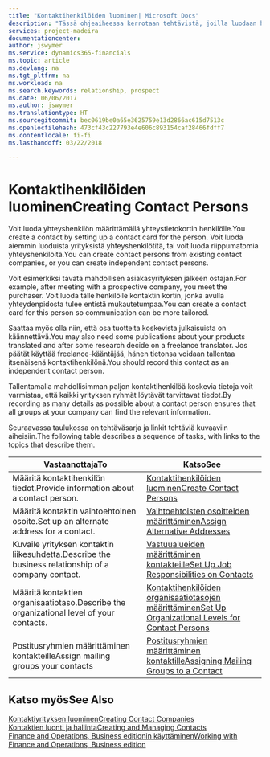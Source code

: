 ```yaml
---
title: "Kontaktihenkilöiden luominen| Microsoft Docs"
description: "Tässä ohjeaiheessa kerrotaan tehtävistä, joilla luodaan henkilölle, kuten prospektille tai toimittajalle, kontaktin kortti helpottamaan suhteen määrittämistä ja räätälöimään viestintää."
services: project-madeira
documentationcenter: 
author: jswymer
ms.service: dynamics365-financials
ms.topic: article
ms.devlang: na
ms.tgt_pltfrm: na
ms.workload: na
ms.search.keywords: relationship, prospect
ms.date: 06/06/2017
ms.author: jswymer
ms.translationtype: HT
ms.sourcegitcommit: bec0619be0a65e3625759e13d2866ac615d7513c
ms.openlocfilehash: 473cf43c227793e4e606c893154caf28466fdff7
ms.contentlocale: fi-fi
ms.lasthandoff: 03/22/2018

---
```

# <a name="creating-contact-persons"></a><span data-ttu-id="41fb9-103">Kontaktihenkilöiden luominen</span><span class="sxs-lookup"><span data-stu-id="41fb9-103">Creating Contact Persons</span></span>
<span data-ttu-id="41fb9-104">Voit luoda yhteyshenkilön määrittämällä yhteystietokortin henkilölle.</span><span class="sxs-lookup"><span data-stu-id="41fb9-104">You create a contact by setting up a contact card for the person.</span></span> <span data-ttu-id="41fb9-105">Voit luoda aiemmin luoduista yrityksistä yhteyshenkilötítä, tai voit luoda riippumatomia yhteyshenkilöitä.</span><span class="sxs-lookup"><span data-stu-id="41fb9-105">You can create contact persons from existing contact companies, or you can create independent contact persons.</span></span>

<span data-ttu-id="41fb9-106">Voit esimerkiksi tavata mahdollisen asiakasyrityksen jälkeen ostajan.</span><span class="sxs-lookup"><span data-stu-id="41fb9-106">For example, after meeting with a prospective company, you meet the purchaser.</span></span> <span data-ttu-id="41fb9-107">Voit luoda tälle henkilölle kontaktin kortin, jonka avulla yhteydenpidosta tulee entistä mukautetumpaa.</span><span class="sxs-lookup"><span data-stu-id="41fb9-107">You can create a contact card for this person so communication can be more tailored.</span></span>

<span data-ttu-id="41fb9-108">Saattaa myös olla niin, että osa tuotteita koskevista julkaisuista on käännettävä.</span><span class="sxs-lookup"><span data-stu-id="41fb9-108">You may also need some publications about your products translated and after some research decide on a freelance translator.</span></span> <span data-ttu-id="41fb9-109">Jos päätät käyttää freelance-kääntäjää, hänen tietonsa voidaan tallentaa itsenäisenä kontaktihenkilönä.</span><span class="sxs-lookup"><span data-stu-id="41fb9-109">You should record this contact as an independent contact person.</span></span>

<span data-ttu-id="41fb9-110">Tallentamalla mahdollisimman paljon kontaktihenkilöä koskevia tietoja voit varmistaa, että kaikki yrityksen ryhmät löytävät tarvittavat tiedot.</span><span class="sxs-lookup"><span data-stu-id="41fb9-110">By recording as many details as possible about a contact person ensures that all groups at your company can find the relevant information.</span></span>

<span data-ttu-id="41fb9-111">Seuraavassa taulukossa on tehtäväsarja ja linkit tehtäviä kuvaaviin aiheisiin.</span><span class="sxs-lookup"><span data-stu-id="41fb9-111">The following table describes a sequence of tasks, with links to the topics that describe them.</span></span>

| <span data-ttu-id="41fb9-112">Vastaanottaja</span><span class="sxs-lookup"><span data-stu-id="41fb9-112">To</span></span> | <span data-ttu-id="41fb9-113">Katso</span><span class="sxs-lookup"><span data-stu-id="41fb9-113">See</span></span> |
| --- | --- |
| <span data-ttu-id="41fb9-114">Määritä kontaktihenkilön tiedot.</span><span class="sxs-lookup"><span data-stu-id="41fb9-114">Provide information about a contact person.</span></span> |[<span data-ttu-id="41fb9-115">Kontaktihenkilöiden luominen</span><span class="sxs-lookup"><span data-stu-id="41fb9-115">Create Contact Persons</span></span>](marketing-how-create-contact-persons.md) |
| <span data-ttu-id="41fb9-116">Määritä kontaktin vaihtoehtoinen osoite.</span><span class="sxs-lookup"><span data-stu-id="41fb9-116">Set up an alternate address for a contact.</span></span> |[<span data-ttu-id="41fb9-117">Vaihtoehtoisten osoitteiden määrittäminen</span><span class="sxs-lookup"><span data-stu-id="41fb9-117">Assign Alternative Addresses</span></span>](marketing-how-assign-alternate-address.md) |
| <span data-ttu-id="41fb9-118">Kuvaile yrityksen kontaktin liikesuhdetta.</span><span class="sxs-lookup"><span data-stu-id="41fb9-118">Describe the business relationship of a company contact.</span></span> |[<span data-ttu-id="41fb9-119">Vastuualueiden määrittäminen kontakteille</span><span class="sxs-lookup"><span data-stu-id="41fb9-119">Set Up Job Responsibilities on Contacts</span></span>](marketing-job-responsibilities.md) |
| <span data-ttu-id="41fb9-120">Määritä kontaktien organisaatiotaso.</span><span class="sxs-lookup"><span data-stu-id="41fb9-120">Describe the organizational level of your contacts.</span></span> |[<span data-ttu-id="41fb9-121">Kontaktihenkilöiden organisaatiotasojen määrittäminen</span><span class="sxs-lookup"><span data-stu-id="41fb9-121">Set Up Organizational Levels for Contact Persons</span></span>](marketing-organizational-levels.md) |
| <span data-ttu-id="41fb9-122">Postitusryhmien määrittäminen kontakteille</span><span class="sxs-lookup"><span data-stu-id="41fb9-122">Assign mailing groups your contacts</span></span> |[<span data-ttu-id="41fb9-123">Postitusryhmien määrittäminen kontaktille</span><span class="sxs-lookup"><span data-stu-id="41fb9-123">Assigning Mailing Groups to a Contact</span></span>](marketing-mailing-groups.md) |

## <a name="see-also"></a><span data-ttu-id="41fb9-124">Katso myös</span><span class="sxs-lookup"><span data-stu-id="41fb9-124">See Also</span></span>
[<span data-ttu-id="41fb9-125">Kontaktiyrityksen luominen</span><span class="sxs-lookup"><span data-stu-id="41fb9-125">Creating Contact Companies</span></span>](marketing-create-contact-companies.md)  
[<span data-ttu-id="41fb9-126">Kontaktien luonti ja hallinta</span><span class="sxs-lookup"><span data-stu-id="41fb9-126">Creating and Managing Contacts</span></span>]()  
[<span data-ttu-id="41fb9-127">Finance and Operations, Business editionin käyttäminen</span><span class="sxs-lookup"><span data-stu-id="41fb9-127">Working with Finance and Operations, Business edition</span></span>](ui-work-product.md)

